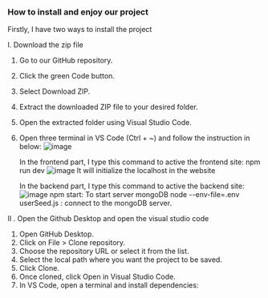 ### How to install and enjoy our project 

Firstly, I have two ways to install the project

I. Download the zip file
1. Go to our GitHub repository.

2. Click the green Code button.

3. Select Download ZIP.

4. Extract the downloaded ZIP file to your desired folder.

5. Open the extracted folder using Visual Studio Code.

6. Open three terminal in VS Code (Ctrl + ~) and follow the instruction in below:
   ![image](https://github.com/user-attachments/assets/688d3eef-158a-41f1-83b7-f5b590e3b220)

   In the frontend part, I type this command to active the frontend site:
   npm run dev 
   ![image](https://github.com/user-attachments/assets/77196980-631e-4d5d-b6fd-95d7ee884608)
   It will initialize the localhost in the website

   In the backend part, I type this command to active the backend site:
   ![image](https://github.com/user-attachments/assets/afe3d852-2ff7-49e3-ae99-a296cf06415d) 
   npm start: To start server mongoDB
   node --env-file=.env userSeed.js : connect to the mongoDB server. 



   

II . Open the Github Desktop and open the visual studio code  
1. Open GitHub Desktop.
2. Click on File > Clone repository.
3. Choose the repository URL or select it from the list.
4. Select the local path where you want the project to be saved.
5. Click Clone.
6. Once cloned, click Open in Visual Studio Code.
7. In VS Code, open a terminal and install dependencies:
